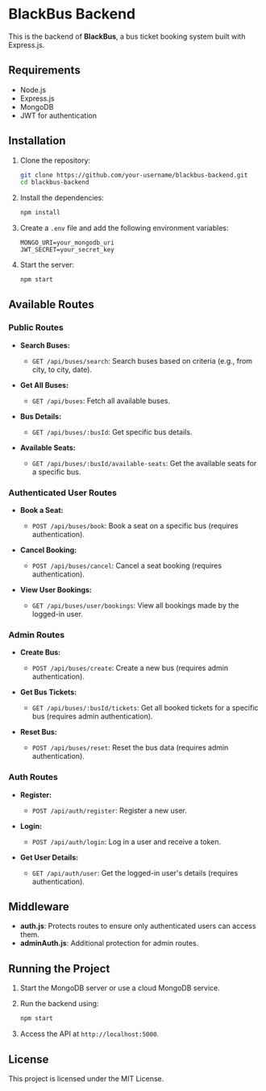 
# BlackBus Backend

This is the backend of **BlackBus**, a bus ticket booking system built with Express.js.

## Requirements

- Node.js
- Express.js
- MongoDB
- JWT for authentication

## Installation

1. Clone the repository:
   ```bash
   git clone https://github.com/your-username/blackbus-backend.git
   cd blackbus-backend
   ```

2. Install the dependencies:
   ```bash
   npm install
   ```

3. Create a `.env` file and add the following environment variables:
   ```
   MONGO_URI=your_mongodb_uri
   JWT_SECRET=your_secret_key
   ```

4. Start the server:
   ```bash
   npm start
   ```

## Available Routes

### Public Routes

- **Search Buses:**
  - `GET /api/buses/search`: Search buses based on criteria (e.g., from city, to city, date).
  
- **Get All Buses:**
  - `GET /api/buses`: Fetch all available buses.

- **Bus Details:**
  - `GET /api/buses/:busId`: Get specific bus details.

- **Available Seats:**
  - `GET /api/buses/:busId/available-seats`: Get the available seats for a specific bus.

### Authenticated User Routes

- **Book a Seat:**
  - `POST /api/buses/book`: Book a seat on a specific bus (requires authentication).
  
- **Cancel Booking:**
  - `POST /api/buses/cancel`: Cancel a seat booking (requires authentication).
  
- **View User Bookings:**
  - `GET /api/buses/user/bookings`: View all bookings made by the logged-in user.

### Admin Routes

- **Create Bus:**
  - `POST /api/buses/create`: Create a new bus (requires admin authentication).
  
- **Get Bus Tickets:**
  - `GET /api/buses/:busId/tickets`: Get all booked tickets for a specific bus (requires admin authentication).
  
- **Reset Bus:**
  - `POST /api/buses/reset`: Reset the bus data (requires admin authentication).

### Auth Routes

- **Register:**
  - `POST /api/auth/register`: Register a new user.
  
- **Login:**
  - `POST /api/auth/login`: Log in a user and receive a token.
  
- **Get User Details:**
  - `GET /api/auth/user`: Get the logged-in user's details (requires authentication).

## Middleware

- **auth.js**: Protects routes to ensure only authenticated users can access them.
- **adminAuth.js**: Additional protection for admin routes.

## Running the Project

1. Start the MongoDB server or use a cloud MongoDB service.
2. Run the backend using:
   ```bash
   npm start
   ```

3. Access the API at `http://localhost:5000`.

## License

This project is licensed under the MIT License.
